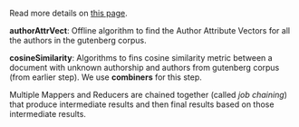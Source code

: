 
Read more details on [this page](https://gurumulay.github.io/datascience/datascience-4/).

**authorAttrVect**: Offline algorithm to find the Author Attribute Vectors for all the authors in the gutenberg corpus.

**cosineSimilarity**: Algorithms to fins cosine similarity metric between a document with unknown authorship and authors from gutenberg corpus (from earlier step). We use **combiners** for this step.

Multiple Mappers and Reducers are chained together (called *job* *chaining*) that produce intermediate results and then final results based on those intermediate results.
